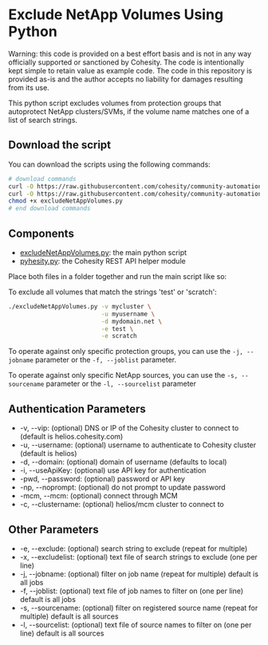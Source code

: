 # Exclude NetApp Volumes Using Python

Warning: this code is provided on a best effort basis and is not in any way officially supported or sanctioned by Cohesity. The code is intentionally kept simple to retain value as example code. The code in this repository is provided as-is and the author accepts no liability for damages resulting from its use.

This python script excludes volumes from protection groups that autoprotect NetApp clusters/SVMs, if the volume name matches one of a list of search strings.

## Download the script

You can download the scripts using the following commands:

```bash
# download commands
curl -O https://raw.githubusercontent.com/cohesity/community-automation-samples/main/python/excludeNetAppVolumes/excludeNetAppVolumes.py
curl -O https://raw.githubusercontent.com/cohesity/community-automation-samples/main/python/pyhesity.py
chmod +x excludeNetAppVolumes.py
# end download commands
```

## Components

* [excludeNetAppVolumes.py](https://raw.githubusercontent.com/cohesity/community-automation-samples/main/python/excludeNetAppVolumes/excludeNetAppVolumes.py): the main python script
* [pyhesity.py](https://raw.githubusercontent.com/cohesity/community-automation-samples/main/python/pyhesity/pyhesity.py): the Cohesity REST API helper module

Place both files in a folder together and run the main script like so:

To exclude all volumes that match the strings 'test' or 'scratch':

```bash
./excludeNetAppVolumes.py -v mycluster \
                          -u myusername \
                          -d mydomain.net \
                          -e test \
                          -e scratch
```

To operate against only specific protection groups, you can use the `-j, --jobname` parameter or the `-f, --joblist` parameter.

To operate against only specific NetApp sources, you can use the `-s, --sourcename` parameter or the `-l, --sourcelist` parameter

## Authentication Parameters

* -v, --vip: (optional) DNS or IP of the Cohesity cluster to connect to (default is helios.cohesity.com)
* -u, --username: (optional) username to authenticate to Cohesity cluster (default is helios)
* -d, --domain: (optional) domain of username (defaults to local)
* -i, --useApiKey: (optional) use API key for authentication
* -pwd, --password: (optional) password or API key
* -np, --noprompt: (optional) do not prompt to update password
* -mcm, --mcm: (optional) connect through MCM
* -c, --clustername: (optional) helios/mcm cluster to connect to

## Other Parameters

* -e, --exclude: (optional) search string to exclude (repeat for multiple)
* -x, --excludelist: (optional) text file of search strings to exclude (one per line)
* -j, --jobname: (optional) filter on job name (repeat for multiple) default is all jobs
* -f, --joblist: (optional) text file of job names to filter on (one per line) default is all jobs
* -s, --sourcename: (optional) filter on registered source name (repeat for multiple) default is all sources
* -l, --sourcelist: (optional) text file of source names to filter on (one per line) default is all sources
